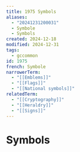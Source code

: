 ```yaml
---
title: 1975 Symbols
aliases:
  - "20241231200031"
  - Symbole
  - Symbols
created: 2024-12-18
modified: 2024-12-31
tags:
  - gccommon
id: 1975
french: Symbole
narrowerTerm:
  - "[[Emblems]]"
  - "[[Flags]]"
  - "[[National symbols]]"
relatedTerm:
  - "[[Cryptography]]"
  - "[[Heraldry]]"
  - "[[Signs]]"
---
```

# Symbols
